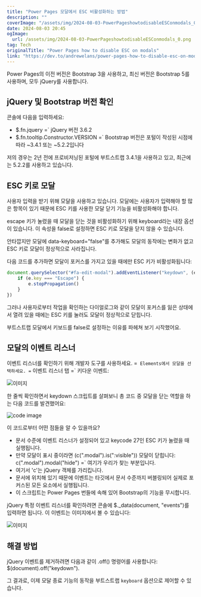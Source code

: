 ```yaml
---
title: "Power Pages 모달에서 ESC 비활성화하는 방법"
description: ""
coverImage: "/assets/img/2024-08-03-PowerPageshowtodisableESConmodals_0.png"
date: 2024-08-03 20:45
ogImage: 
  url: /assets/img/2024-08-03-PowerPageshowtodisableESConmodals_0.png
tag: Tech
originalTitle: "Power Pages how to disable ESC on modals"
link: "https://dev.to/andrewelans/power-pages-how-to-disable-esc-on-modals-d4a"
---
```



Power Pages의 이전 버전은 Bootstrap 3을 사용하고, 최신 버전은 Bootstrap 5를 사용하며, 모두 jQuery를 사용합니다.

## jQuery 및 Bootstrap 버전 확인

콘솔에 다음을 입력하세요:

- $.fn.jquery =` jQuery 버전 3.6.2
- $.fn.tooltip.Constructor.VERSION =` Bootstrap 버전은 포털이 작성된 시점에 따라 ~3.4.1 또는 ~5.2.2입니다

<div class="content-ad"></div>

저의 경우는 2년 전에 프로비저닝된 포털에 부트스트랩 3.4.1을 사용하고 있고, 최근에는 5.2.2를 사용하고 있습니다.

## ESC 키로 모달

사용자 입력을 받기 위해 모달을 사용하고 있습니다. 모달에는 사용자가 입력해야 할 많은 항목이 있기 때문에 ESC 키를 사용한 모달 닫기 기능을 비활성화해야 합니다.

escape 키가 눌렸을 때 모달을 닫는 것을 비활성화하기 위해 keyboard라는 내장 옵션이 있습니다. 이 속성을 false로 설정하면 ESC 키로 모달을 닫지 않을 수 있습니다.

<div class="content-ad"></div>

안타깝지만 모달에 data-keyboard="false"를 추가해도 모달의 동작에는 변화가 없고 ESC 키로 모달이 정상적으로 사라집니다.

다음 코드를 추가하면 모달이 포커스를 가지고 있을 때에만 ESC 키가 비활성화됩니다:

```js
document.querySelector("#fa-edit-modal").addEventListener("keydown", (e) => {
    if (e.key === "Escape") {
        e.stopPropagation()
    }
})
```

그러나 사용자로부터 작업을 확인하는 다이얼로그와 같이 모달이 포커스를 잃은 상태에서 열려 있을 때에는 ESC 키를 눌러도 모달이 정상적으로 닫힙니다.

<div class="content-ad"></div>

부트스트랩 모달에서 키보드를 false로 설정하는 이유를 파헤쳐 보기 시작했어요.

## 모달의 이벤트 리스너

이벤트 리스너를 확인하기 위해 개발자 도구를 사용하세요. =` Elements에서 모달을 선택하세요. =` 이벤트 리스너 탭 =` 키다운 이벤트:

![이미지](/assets/img/2024-08-03-PowerPageshowtodisableESConmodals_0.png)

<div class="content-ad"></div>

한 줄씩 확인하면서 keydown 스크립트를 살펴보니 총 코드 중 모달을 닫는 역할을 하는 다음 코드를 발견했어요:

![code image](/assets/img/2024-08-03-PowerPageshowtodisableESConmodals_1.png)

이 코드로부터 어떤 점들을 알 수 있을까요?

- 문서 수준에 이벤트 리스너가 설정되어 있고 keycode 27인 ESC 키가 눌렸을 때 실행됩니다.
- 만약 모달이 표시 중이라면 (c(".modal").is(":visible")) 모달이 닫힙니다: c(".modal").modal("hide") =` 여기가 우리가 찾는 부분입니다.
- 여기서 'c'는 jQuery 객체를 가리킵니다.
- 문서에 위치해 있기 때문에 이벤트는 타깃에서 문서 수준까지 버블링되어 실제로 포커스된 모든 요소에서 실행됩니다.
- 이 스크립트는 Power Pages 번들에 속해 있어 Bootstrap의 기능을 무시합니다.

<div class="content-ad"></div>

jQuery 특정 이벤트 리스너를 확인하려면 콘솔에 $._data(document, "events")를 입력하면 됩니다. 이 이벤트는 이미지에서 볼 수 있습니다:

![이미지](/assets/img/2024-08-03-PowerPageshowtodisableESConmodals_2.png)

## 해결 방법

jQuery 이벤트를 제거하려면 다음과 같이 .off() 명령어를 사용합니다: $(document).off("keydown").

<div class="content-ad"></div>

그 결과로, 이제 모달 종료 기능의 동작을 부트스트랩 `keyboard` 옵션으로 제어할 수 있습니다.